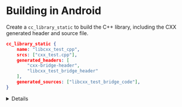 # Building in Android

Create a `cc_library_static` to build the C++ library, including the CXX
generated header and source file.

```json
cc_library_static {
    name: "libcxx_test_cpp",
    srcs: ["cxx_test.cpp"],
    generated_headers: [
        "cxx-bridge-header",
        "libcxx_test_bridge_header"
    ],
    generated_sources: ["libcxx_test_bridge_code"],
}
```

<details>

* Point out that `libcxx_test_bridge_header` and `libcxx_test_bridge_code` are
  the dependencies for the CXX-generated C++ bindings. We'll show how these are
  setup on the next slide.
* Note that you also need to depend on the `cxx-bridge-header` library in order
  to pull in common CXX definitions.
* Full docs for using CXX in Android can be found in [the Android docs]. You may
  want to share that link with the class so that students know where they can
  find these instructions again in the future.

[the Android docs]: https://source.android.com/docs/setup/build/rust/building-rust-modules/android-rust-patterns#rust-cpp-interop-using-cxx

</details>
